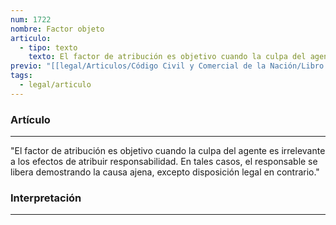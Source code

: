 ```yaml
---
num: 1722
nombre: Factor objeto
articulo:
  - tipo: texto
    texto: El factor de atribución es objetivo cuando la culpa del agente es irrelevante a los efectos de atribuir responsabilidad. En tales casos, el responsable se libera demostrando la causa ajena, excepto disposición legal en contrario.
previo: "[[legal/Articulos/Código Civil y Comercial de la Nación/Libro Tercero/Título 5/Capítulo 1/Sección 3/Sección 3, Función resarcitoria.md|Sección 3, Función resarcitoria]]"
tags:
  - legal/articulo
---
```

### Artículo
---
"El factor de atribución es objetivo cuando la culpa del agente es irrelevante a los efectos de atribuir responsabilidad. En tales casos, el responsable se libera demostrando la causa ajena, excepto disposición legal en contrario."

### Interpretación
---


